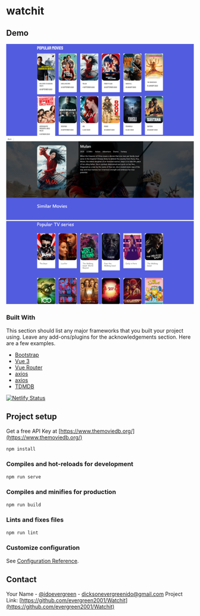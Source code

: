 # watchit

## Demo 
![](https://github.com/evergreen2001/Watchit/blob/main/docs/watchit-img.png)
![](https://github.com/evergreen2001/Watchit/blob/main/docs/watchit2.png)
![](https://github.com/evergreen2001/Watchit/blob/main/docs/watchit3.png)


### Built With
This section should list any major frameworks that you built your project using. Leave any add-ons/plugins for the acknowledgements section. Here are a few examples.
* [Bootstrap](https://getbootstrap.com)
* [Vue 3](https://vuejs.org/)
* [Vue Router](https://router.vuejs.org/)
* [axios](https://www.npmjs.com/package/axios)
* [axios](https://www.npmjs.com/package/axios)
* [TDMDB](https://developers.themoviedb.org/3/getting-started/introduction)


[![Netlify Status](https://api.netlify.com/api/v1/badges/d901f272-29a9-4c81-add7-6dd5ad0dc53c/deploy-status)](https://app.netlify.com/sites/watchitapp/deploys)


## Project setup

 Get a free API Key at [https://www.themoviedb.org/](https://www.themoviedb.org/)
```
npm install
```

### Compiles and hot-reloads for development
```
npm run serve
```

### Compiles and minifies for production
```
npm run build
```

### Lints and fixes files
```
npm run lint
```

### Customize configuration
See [Configuration Reference](https://cli.vuejs.org/config/).

## Contact

Your Name - [@idoevergreen](https://twitter.com/idoevergreen) - dicksonevergreenido@gmail.com
Project Link: [https://github.com/evergreen2001/Watchit](https://github.com/evergreen2001/Watchit)